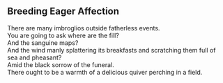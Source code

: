 Breeding Eager Affection
------------------------
There are many imbroglios outside fatherless events.  
You are going to ask where are the fill?  
And the sanguine maps?  
And the wind manly splattering its breakfasts and scratching them full of  
sea and pheasant?  
Amid the black sorrow of the funeral.  
There ought to be a warmth of a delicious quiver perching in a field.  
